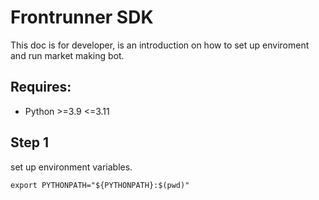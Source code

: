 # Frontrunner SDK
This doc is for developer, is an introduction on how to set up enviroment and run market making bot.

## Requires:
+ Python >=3.9 <=3.11

## Step 1

set up environment variables.
```
export PYTHONPATH="${PYTHONPATH}:$(pwd)"
```
